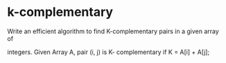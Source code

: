 # k-complementary

Write an efficient algorithm to find K-complementary pairs in a given array of

integers. Given Array A, pair (i, j) is K- complementary if K = A[i] + A[j];
